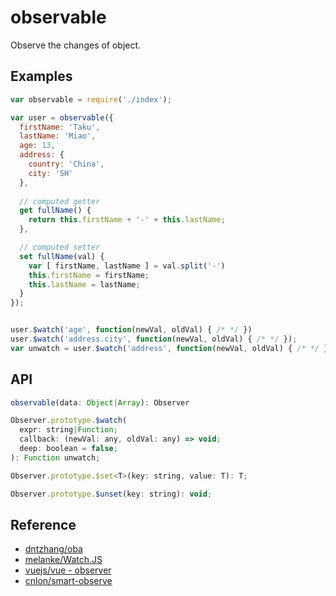observable
==========
Observe the changes of object.

## Examples
```js
var observable = require('./index');

var user = observable({
  firstName: 'Taku',
  lastName: 'Miao',
  age: 13,
  address: {
    country: 'China',
    city: 'SH'
  },
  
  // computed getter
  get fullName() {
    return this.firstName + '-' + this.lastName; 
  },

  // computed setter
  set fullName(val) {
    var [ firstName, lastName ] = val.split('-')
    this.firstName = firstName;
    this.lastName = lastName;
  }
});


user.$watch('age', function(newVal, oldVal) { /* */ })
user.$watch('address.city', function(newVal, oldVal) { /* */ });
var unwatch = user.$watch('address', function(newVal, oldVal) { /* */ }, true);
```

## API
```js
observable(data: Object|Array): Observer

Observer.prototype.$watch(
  expr: string|Function; 
  callback: (newVal: any, oldVal: any) => void;   
  deep: boolean = false;
): Function unwatch;

Observer.prototype.$set<T>(key: string, value: T): T;

Observer.prototype.$unset(key: string): void;
```

## Reference
- [dntzhang/oba](https://github.com/dntzhang/oba)
- [melanke/Watch.JS](https://github.com/melanke/Watch.JS)
- [vuejs/vue - observer](https://github.com/vuejs/vue/tree/dev/src/core/observer)
- [cnlon/smart-observe](https://github.com/cnlon/smart-observe)